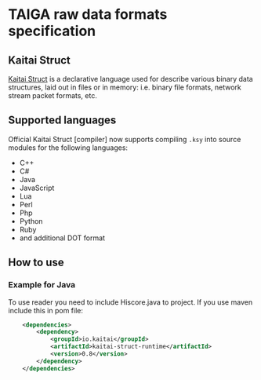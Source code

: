 # TAIGA raw data formats specification
## Kaitai Struct
[Kaitai Struct](http://kaitai.io/) is a declarative language used for describe various
binary data structures, laid out in files or in memory: i.e. binary
file formats, network stream packet formats, etc.
## Supported languages
Official Kaitai Struct [compiler] now supports compiling `.ksy` into
source modules for the following languages:
* C++
* C#
* Java
* JavaScript
* Lua
* Perl
* Php
* Python
* Ruby
* and additional DOT format
## How to use
### Example for Java
To use reader you need to include Hiscore.java to project. If you use maven include this in pom file:
```xml
    <dependencies>
        <dependency>
            <groupId>io.kaitai</groupId>
            <artifactId>kaitai-struct-runtime</artifactId>
            <version>0.8</version>
        </dependency>
    </dependencies>
```